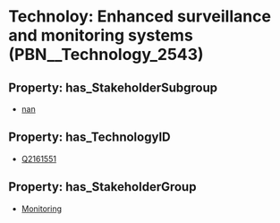 # Technoloy: __Enhanced surveillance and monitoring systems__ (PBN__Technology_2543)

## Property: has_StakeholderSubgroup

* [nan](PBN__TechSubgroup_7)

## Property: has_TechnologyID

* [Q2161551](Q2161551)

## Property: has_StakeholderGroup

* [Monitoring](PBN__TechGroup_8)

